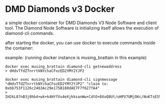 # DMD Diamonds v3 Docker
a simple docker container for DMD Diamonds V3 Node Software and client tool.
The Diamond Node Software is initializing itself allows the execution of diamond-cli commands.


after starting the docker,
you can use docker to execute commands inside the container:

example: (running docker instance is musing_brattain in this example)
```
docker exec musing_brattain diamond-cli getnewaddress
> dHdvTfdZTnrrtkNYchaCFozED2YMY2YJP2

docker exec musing_brattain diamond-cli signmessage "dHdvTfdZTnrrtkNYchaCFozED2YMY2YJP2" "claim to: 0xbb753f1126c2463Ac29e175B180dAE7F7f627fA4"
> IH2kL87nB3j0hb4+wk+k4HYfXv4eXjkksanWw+CdtO+8XxQ8Ut/oHPV7UMjOKc/NvKTsE55p9DgmqxkK9MpZWP8=
```
